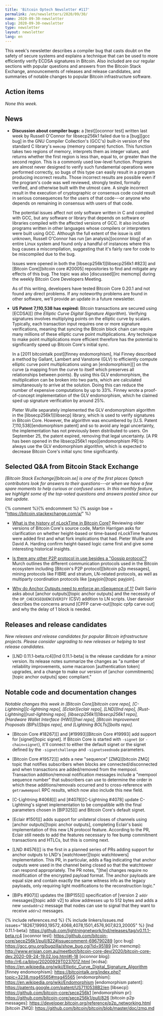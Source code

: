 ```yaml
---
title: 'Bitcoin Optech Newsletter #117'
permalink: /en/newsletters/2020/09/30/
name: 2020-09-30-newsletter
slug: 2020-09-30-newsletter
type: newsletter
layout: newsletter
lang: en
---
```

This week's newsletter describes a compiler bug that casts doubt on the
safety of secure systems and explains a technique that can be used to more
efficiently verify ECDSA signatures in Bitcoin. Also included are our regular
sections with popular
questions and answers from the Bitcoin Stack Exchange, announcements of
releases and release candidates, and summaries of notable changes to
popular Bitcoin infrastructure software.

## Action items

*None this week.*

## News

- **Discussion about compiler bugs:** a [test][oconnor test] written
  last week by Russell O'Connor for libsecp256k1 failed due to a
  [bug][gcc bug] in the GNU Compiler Collection's (GCC's) built-in version of the
  standard C library's `memcmp` (memory compare) function.  This function takes two
  regions of memory, interprets them as integer values, and returns
  whether the first region is less than, equal to, or greater than the
  second region.  This is a commonly used low-level function.
  Programs are almost never designed to verify such fundamental
  operations were performed correctly, so bugs of this type can easily
  result in a program producing incorrect results.  Those incorrect
  results are possible even if the program's code was well reviewed,
  strongly tested, formally verified, and otherwise built with the
  utmost care.  A single incorrect result in the execution of
  cryptographic or consensus code could result in serious consequences
  for the users of that code---or anyone who depends on remaining in
  consensus with users of that code.

  The potential issues affect not only software written in C and
  compiled with GCC, but any software or library that depends on
  software or libraries compiled with the affected versions of GCC.
  It also
  includes programs written in other languages whose compilers or
  interpreters were built using GCC. Although the full extent of
  the issue is still unknown, Russell O'Connor has run
  [an analysis][oconnor blog] of an entire Linux system and found only a
  handful of instances where this bug causes a miscompilation, suggesting
  that it's fairly rare for code to be miscompiled due to the bug.

  Issues were opened in both the [libsecp256k1][libsecp256k1 #823] and
  [Bitcoin Core][bitcoin core #20005] repositories to find and
  mitigate any effects of this bug.  The topic was also
  [discussed][irc memcmp] during the weekly Bitcoin Core Developers
  Meeting.

  As of this writing, developers have tested Bitcoin Core 0.20.1 and
  not found any direct problems.  If any noteworthy problems are found
  in other software, we'll provide an update in a future newsletter.

- **US Patent 7,110,538 has expired:** Bitcoin transactions are secured using
  [ECDSA][] (the _Elliptic Curve Digital Signature Algorithm_). Verifying
  signatures involves multiplying points on the elliptic curve by scalars.
  Typically, each transaction input requires one or more signature verifications,
  meaning that syncing the Bitcoin block chain can require many millions of these
  elliptic curve point multiplications. Any technique to make point
  multiplications more efficient therefore has the potential to significantly
  speed up Bitcoin Core's initial sync.

  In a [2011 bitcointalk post][finney endomorphism], Hal Finney described a
  method by Gallant, Lambert and Vanstone (GLV) to
  efficiently compute elliptic curve point multiplications using an
  [endomorphism][] on the curve (a mapping from the curve to itself which
  preserves all relationships between points). By using this GLV endomorphism,
  the multiplication can be broken into two parts, which are calculated
  simultaneously to arrive at the solution. Doing this can reduce the
  number of expensive computations by up to 33%. Finney wrote a proof-of-concept
  implementation of the GLV endomorphism, which he claimed sped up signature
  verification by around 25%.

  Pieter Wuille separately implemented the GLV endomorphism algorithm
  in the [libsecp256k1][libsecp] library, which is used to verify signatures in Bitcoin Core.
  However, the algorithm was encumbered by [U.S. Patent 7,110,538][endomorphism
  patent] and so to avoid any legal uncertainty, the implementation has not previously been
  distributed to users. On September 25, the patent expired, removing that legal
  uncertainty.
  [A PR has been opened in the libsecp256k1 repo][endomorphism PR] to
  always use the GLV endomorphism algorithm, which is expected to decrease
  Bitcoin Core's initial sync time significantly.

## Selected Q&A from Bitcoin Stack Exchange

*[Bitcoin Stack Exchange][bitcoin.se] is one of the first places Optech
contributors look for answers to their questions---or when we have a
few spare moments to help curious or confused users.  In
this monthly feature, we highlight some of the top-voted questions and
answers posted since our last update.*

{% comment %}<!-- https://bitcoin.stackexchange.com/search?tab=votes&q=created%3a1m..%20is%3aanswer -->{% endcomment %}
{% assign bse = "https://bitcoin.stackexchange.com/a/" %}

- [What is the history of nLockTime in Bitcoin Core?]({{bse}}90229)
  Reviewing older versions of Bitcoin Core's source code, Martin Harrigan asks
  for clarification on whether height-based or time-based nLockTime features
  were added first and what fork implications that had. Pieter Wuille and David A. Harding
  confirm height-based logic came first and give some interesting historical insights.

- [Is there any other P2P protocol in use besides a "Gossip protocol"?]({{bse}}99131)
  Murch outlines the different communication protocols used in the Bitcoin
  ecosystem including [Bitcoin's P2P protocol][bitcoin p2p messages], mining
  protocols like FIBRE and stratum, LN-related protocols, as well as multiparty
  coordination protocols like [payjoin][topic payjoin].

- [Why do Anchor Outputs need to enforce an nSequence of 1?]({{bse}}98848)
  Dalit Sairio asks about [anchor outputs][topic anchor outputs] and the
  necessity of the `OP_CHECKSEQUENCEVERIFY` (CSV) addition to LN scripts. User
  darosior describes the concerns around [CPFP carve-out][topic cpfp carve out]
  and why the delay of 1 block is needed.

## Releases and release candidates

*New releases and release candidates for popular Bitcoin infrastructure
projects.  Please consider upgrading to new releases or helping to test
release candidates.*

- [LND 0.11.1-beta.rc4][lnd 0.11.1-beta] is the release candidate for a
  minor version.  Its release notes summarize the changes as "a number
  of reliability improvements, some macaroon [authentication token]
  upgrades, and a change to make our version of [anchor commitments][topic
  anchor outputs] spec compliant."

## Notable code and documentation changes

*Notable changes this week in [Bitcoin Core][bitcoin core repo],
[C-Lightning][c-lightning repo], [Eclair][eclair repo], [LND][lnd repo],
[Rust-Lightning][rust-lightning repo], [libsecp256k1][libsecp256k1 repo],
[Hardware Wallet Interface (HWI)][hwi repo], [Bitcoin Improvement Proposals
(BIPs)][bips repo], and [Lightning BOLTs][bolts repo].*

- [Bitcoin Core #18267][] and [#19993][Bitcoin Core #19993] add support
  for [signet][topic signet].  If Bitcoin Core is started with `-signet`
  (or `-chain=signet`), it'll connect to either the default signet or
  the signet defined by the `-signetchallenge` and `-signetseednode`
  parameters.

- [Bitcoin Core #19572][] adds a new "sequence" [ZMQ][bitcoin ZMQ] topic that
  notifies subscribers when blocks are connected/disconnected and when
  transactions are added/removed from the mempool. Transaction addition/removal
  notification messages include a "mempool sequence number" that subscribers can
  use to determine the order in which these additions/removals occurred and to
  cross-reference with `getrawmempool` RPC results, which now also include this
  new field.

- [C-Lightning #4068][] and [#4078][C-Lightning #4078] update
  C-Lightning's signet implementation to be compatible with the final
  parameters chosen in [BIP325][] and Bitcoin Core's default signet.

- [Eclair #1501][] adds support for unilateral closes of channels using
  [anchor outputs][topic anchor outputs], completing Eclair's basic
  implementation of this new LN protocol feature.  According to the PR,
  Eclair still needs to add the features necessary to fee bump
  commitment transactions and HTLCs, but this is coming next.

- [LND #4576][] is the first in a planned series of PRs adding support
  for anchor outputs to LND's [watchtower][topic watchtowers] implementation.  This PR, in
  particular, adds a flag indicating that anchor outputs were used in
  the channel being closed so that the watchtower can respond
  appropriately.  The PR notes, "[the] changes require no modification
  of the encrypted payload format.  The anchor payloads are equal size
  and contain exactly the same witness info as the legacy payloads, only
  requiring light modifications to the reconstruction logic."

- [BIPs #907][] updates the [BIP155][] specification of [version 2 `addr`
  messages][topic addr v2] to allow addresses up to 512 bytes and adds a new
  `sendaddrv2` message that nodes can use to signal that they want to
  receive `addrv2` messages.

{% include references.md %}
{% include linkers/issues.md issues="18267,19993,19572,4068,4078,1501,4576,907,823,20005" %}
[lnd 0.11.1-beta]: https://github.com/lightningnetwork/lnd/releases/tag/v0.11.1-beta.rc4
[oconnor test]: https://github.com/bitcoin-core/secp256k1/pull/822#issuecomment-696790289
[gcc bug]: https://gcc.gnu.org/bugzilla/show_bug.cgi?id=95189
[irc memcmp]: http://www.erisian.com.au/meetbot/bitcoin-core-dev/2020/bitcoin-core-dev.2020-09-24-19.02.log.html#l-18
[oconnor blog]: http://r6.ca/blog/20200929T023701Z.html
[ecdsa]: https://en.wikipedia.org/wiki/Elliptic_Curve_Digital_Signature_Algorithm
[finney endomorphism]: https://bitcointalk.org/index.php?topic=3238.msg45565#msg45565
[endomorphism]: https://en.wikipedia.org/wiki/Endomorphism
[endomorphism patent]: https://patents.google.com/patent/US7110538B2/en
[libsecp]: https://github.com/bitcoin-core/secp256k1
[endomorphism pr]: https://github.com/bitcoin-core/secp256k1/pull/826
[bitcoin p2p messages]: https://developer.bitcoin.org/reference/p2p_networking.html
[bitcoin ZMQ]: https://github.com/bitcoin/bitcoin/blob/master/doc/zmq.md
